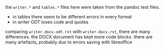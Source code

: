 
the `writer.*` and `tables.*` files here were taken from the pandoc
test files.

- in tables there seem to be different errors in every format
- in writer ODT loses code and quotes

comparing `writer.docx.odt.rst` with `writer.docx.rst`, there are many
differences. the DOCX document has kept more code blocks. there are
many artefacts, probably due to errors saving with libreoffice
